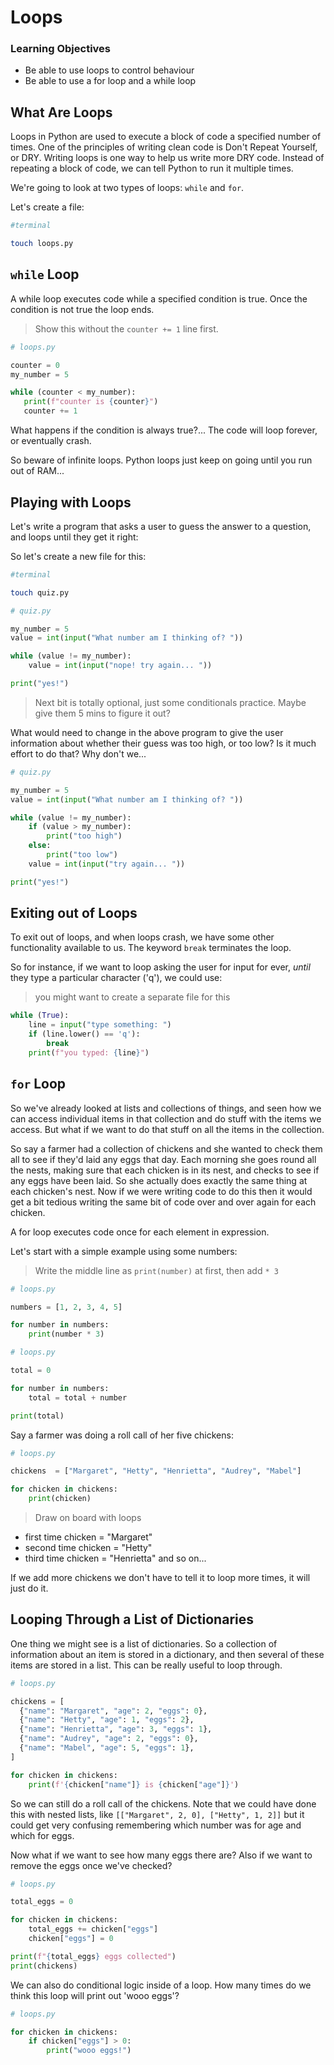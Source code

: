 # Loops

### Learning Objectives

- Be able to use loops to control behaviour
- Be able to use a for loop and a while loop

## What Are Loops

Loops in Python are used to execute a block of code a specified number of times. One of the principles of writing clean code is Don't Repeat Yourself, or DRY. Writing loops is one way to help us write more DRY code. Instead of repeating a block of code, we can tell Python to run it multiple times.

We're going to look at two types of loops: `while` and `for`.

Let's create a file:

```bash
#terminal

touch loops.py
```

## `while` Loop

A while loop executes code while a specified condition is true. Once the condition is not true the loop ends.

> Show this without the `counter += 1` line first.

```python
# loops.py

counter = 0
my_number = 5

while (counter < my_number):
   print(f"counter is {counter}")
   counter += 1
```

What happens if the condition is always true?... The code will loop forever, or eventually crash.

So beware of infinite loops. Python loops just keep on going until you run out of RAM...

## Playing with Loops

Let's write a program that asks a user to guess the answer to a question, and loops until they get it right:

So let's create a new file for this:

```bash
#terminal

touch quiz.py
```

```python
# quiz.py

my_number = 5
value = int(input("What number am I thinking of? "))

while (value != my_number):
    value = int(input("nope! try again... "))

print("yes!")
```

> Next bit is totally optional, just some conditionals practice. Maybe give them 5 mins to figure it out?

What would need to change in the above program to give the user information about whether their guess was too high, or too low? Is it much effort to do that? Why don't we...

```python
# quiz.py

my_number = 5
value = int(input("What number am I thinking of? "))

while (value != my_number):
    if (value > my_number):
        print("too high")
    else:
        print("too low")
    value = int(input("try again... "))

print("yes!")
```

## Exiting out of Loops

To exit out of loops, and when loops crash, we have some other functionality available to us. The keyword `break` terminates the loop.

So for instance, if we want to loop asking the user for input for ever, _until_ they type a particular character ('q'), we could use:

> you might want to create a separate file for this

```python
while (True):
    line = input("type something: ")
    if (line.lower() == 'q'):
        break
    print(f"you typed: {line}")
```

## `for` Loop

So we've already looked at lists and collections of things, and seen how we can access individual items in that collection and do stuff with the items we access. But what if we want to do that stuff on all the items in the collection.

So say a farmer had a collection of chickens and she wanted to check them all to see if they'd laid any eggs that day. Each morning she goes round all the nests, making sure that each chicken is in its nest, and checks to see if any eggs have been laid. So she actually does exactly the same thing at each chicken's nest. Now if we were writing code to do this then it would get a bit tedious writing the same bit of code over and over again for each chicken.

A for loop executes code once for each element in expression.

Let's start with a simple example using some numbers:

> Write the middle line as `print(number)` at first, then add `* 3`

```python
# loops.py

numbers = [1, 2, 3, 4, 5]

for number in numbers:
    print(number * 3)
```

```python
# loops.py

total = 0

for number in numbers:
    total = total + number

print(total)
```

Say a farmer was doing a roll call of her five chickens:

```python
# loops.py

chickens  = ["Margaret", "Hetty", "Henrietta", "Audrey", "Mabel"]

for chicken in chickens:
    print(chicken)

```

> Draw on board with loops

* first time chicken = "Margaret"
* second time chicken = "Hetty"
* third time chicken = "Henrietta" and so on...

If we add more chickens we don't have to tell it to loop more times, it will just do it.

## Looping Through a List of Dictionaries

One thing we might see is a list of dictionaries. So a collection of information about an item is stored in a dictionary, and then several of these items are stored in a list. This can be really useful to loop through.

```python
# loops.py

chickens = [
  {"name": "Margaret", "age": 2, "eggs": 0},
  {"name": "Hetty", "age": 1, "eggs": 2},
  {"name": "Henrietta", "age": 3, "eggs": 1},
  {"name": "Audrey", "age": 2, "eggs": 0},
  {"name": "Mabel", "age": 5, "eggs": 1},
]

for chicken in chickens:
    print(f'{chicken["name"]} is {chicken["age"]}')

```

So we can still do a roll call of the chickens. Note that we could have done this with nested lists, like `[["Margaret", 2, 0], ["Hetty", 1, 2]]` but it could get very confusing remembering which number was for age and which for eggs.

Now what if we want to see how many eggs there are? Also if we want to remove the eggs once we've checked?

```python
# loops.py

total_eggs = 0

for chicken in chickens:
    total_eggs += chicken["eggs"]
    chicken["eggs"] = 0

print(f"{total_eggs} eggs collected")
print(chickens)
```

We can also do conditional logic inside of a loop. How many times do we think this loop will print out 'wooo eggs'?

```python
# loops.py

for chicken in chickens:
    if chicken["eggs"] > 0:
        print("wooo eggs!")
```
